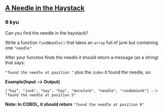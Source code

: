 <h2><a href=https://www.codewars.com/kata/56676e8fabd2d1ff3000000c/train/javascript target="_blank">A Needle in the Haystack</a></h2><h3>8 kyu</h3><p>Can you find the needle in the haystack?</p><p>Write a function <code>findNeedle()</code> that takes an <code>array</code> full of junk but containing one <code>"needle"</code></p><p>After your function finds the needle it should return a message (as a string) that says:</p><p><code>"found the needle at position "</code> plus the <code>index</code> it found the needle, so: </p><p><strong>Example(Input --&gt; Output)</strong></p><pre><code>["hay", "junk", "hay", "hay", "moreJunk", "needle", "randomJunk"] --&gt; "found the needle at position 5" </code></pre><p><strong>Note: In COBOL, it should return</strong> <code>"found the needle at position 6"</code></p>